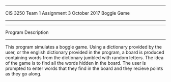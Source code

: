 ********************************
CIS 3250 Team 1   Assignment 3
October 2017      Boggle Game
********************************

********************************
Program Description
********************************
This program simulates a boggle game. Using a dictionary provided by the user, or the english dictionary provided in the program, a board 
is produced containing words from the dictionary jumbled with random letters. The idea of the game is to find all the words hidden in the
board. The user is prompted to enter words that they find in the board and they recieve points as they go along.
